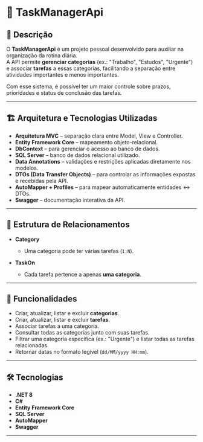 # 📌 TaskManagerApi

## 📖 Descrição
O **TaskManagerApi** é um projeto pessoal desenvolvido para auxiliar na organização da rotina diária.  
A API permite **gerenciar categorias** (ex.: "Trabalho", "Estudos", "Urgente") e associar **tarefas** a essas categorias, facilitando a separação entre atividades importantes e menos importantes.  

Com esse sistema, é possível ter um maior controle sobre prazos, prioridades e status de conclusão das tarefas.

---

## 🏗️ Arquitetura e Tecnologias Utilizadas
- **Arquitetura MVC** – separação clara entre Model, View e Controller.  
- **Entity Framework Core** – mapeamento objeto-relacional.  
- **DbContext** – para gerenciar o acesso ao banco de dados.  
- **SQL Server** – banco de dados relacional utilizado.  
- **Data Annotations** – validações e restrições aplicadas diretamente nos modelos.  
- **DTOs (Data Transfer Objects)** – para controlar as informações expostas e recebidas pela API.  
- **AutoMapper + Profiles** – para mapear automaticamente entidades ↔ DTOs.  
- **Swagger** – documentação interativa da API.  

---

## 📂 Estrutura de Relacionamentos
- **Category**  
  - Uma categoria pode ter várias tarefas (`1:N`).  

- **TaskOn**  
  - Cada tarefa pertence a apenas **uma categoria**.  

---

## 🚀 Funcionalidades
- Criar, atualizar, listar e excluir **categorias**.  
- Criar, atualizar, listar e excluir **tarefas**.  
- Associar tarefas a uma categoria.  
- Consultar todas as categorias junto com suas tarefas.  
- Filtrar uma categoria específica (ex.: "Urgente") e listar todas as tarefas relacionadas.  
- Retornar datas no formato legível (`dd/MM/yyyy HH:mm`).  

---

## 🛠️ Tecnologias
- **.NET 8**  
- **C#**  
- **Entity Framework Core**  
- **SQL Server**  
- **AutoMapper**  
- **Swagger**  

---
